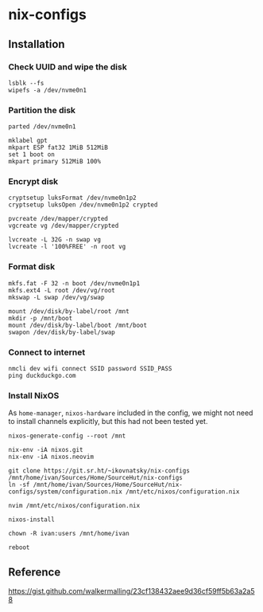 # nix-configs

## Installation

### Check UUID and wipe the disk

```console
lsblk --fs
wipefs -a /dev/nvme0n1
```

### Partition the disk

```console
parted /dev/nvme0n1

mklabel gpt
mkpart ESP fat32 1MiB 512MiB
set 1 boot on
mkpart primary 512MiB 100%
```

### Encrypt disk

```console
cryptsetup luksFormat /dev/nvme0n1p2
cryptsetup luksOpen /dev/nvme0n1p2 crypted

pvcreate /dev/mapper/crypted
vgcreate vg /dev/mapper/crypted

lvcreate -L 32G -n swap vg
lvcreate -l '100%FREE' -n root vg
```

### Format disk

```console
mkfs.fat -F 32 -n boot /dev/nvme0n1p1
mkfs.ext4 -L root /dev/vg/root
mkswap -L swap /dev/vg/swap

mount /dev/disk/by-label/root /mnt
mkdir -p /mnt/boot
mount /dev/disk/by-label/boot /mnt/boot
swapon /dev/disk/by-label/swap
```

### Connect to internet

```console
nmcli dev wifi connect SSID password SSID_PASS
ping duckduckgo.com
```

### Install NixOS

As `home-manager`, `nixos-hardware` included in the config, we might not need
to install channels explicitly, but this had not been tested yet.

```console
nixos-generate-config --root /mnt

nix-env -iA nixos.git
nix-env -iA nixos.neovim

git clone https://git.sr.ht/~ikovnatsky/nix-configs /mnt/home/ivan/Sources/Home/SourceHut/nix-configs
ln -sf /mnt/home/ivan/Sources/Home/SourceHut/nix-configs/system/configuration.nix /mnt/etc/nixos/configuration.nix

nvim /mnt/etc/nixos/configuration.nix

nixos-install

chown -R ivan:users /mnt/home/ivan

reboot
```

## Reference

<https://gist.github.com/walkermalling/23cf138432aee9d36cf59ff5b63a2a58>
